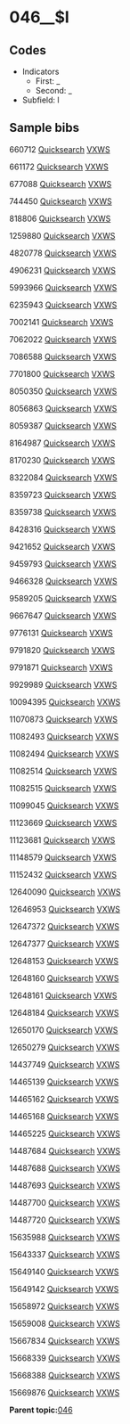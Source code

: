 # 046\_\_$l

## Codes

-   Indicators
    -   First: \_
    -   Second: \_
-   Subfield: l

## Sample bibs

660712 [Quicksearch](https://search.library.yale.edu/catalog/660712) [VXWS](http://prodorbis.library.yale.edu:7014/vxws/GetHoldingsService?bibId=660712)

661172 [Quicksearch](https://search.library.yale.edu/catalog/661172) [VXWS](http://prodorbis.library.yale.edu:7014/vxws/GetHoldingsService?bibId=661172)

677088 [Quicksearch](https://search.library.yale.edu/catalog/677088) [VXWS](http://prodorbis.library.yale.edu:7014/vxws/GetHoldingsService?bibId=677088)

744450 [Quicksearch](https://search.library.yale.edu/catalog/744450) [VXWS](http://prodorbis.library.yale.edu:7014/vxws/GetHoldingsService?bibId=744450)

818806 [Quicksearch](https://search.library.yale.edu/catalog/818806) [VXWS](http://prodorbis.library.yale.edu:7014/vxws/GetHoldingsService?bibId=818806)

1259880 [Quicksearch](https://search.library.yale.edu/catalog/1259880) [VXWS](http://prodorbis.library.yale.edu:7014/vxws/GetHoldingsService?bibId=1259880)

4820778 [Quicksearch](https://search.library.yale.edu/catalog/4820778) [VXWS](http://prodorbis.library.yale.edu:7014/vxws/GetHoldingsService?bibId=4820778)

4906231 [Quicksearch](https://search.library.yale.edu/catalog/4906231) [VXWS](http://prodorbis.library.yale.edu:7014/vxws/GetHoldingsService?bibId=4906231)

5993966 [Quicksearch](https://search.library.yale.edu/catalog/5993966) [VXWS](http://prodorbis.library.yale.edu:7014/vxws/GetHoldingsService?bibId=5993966)

6235943 [Quicksearch](https://search.library.yale.edu/catalog/6235943) [VXWS](http://prodorbis.library.yale.edu:7014/vxws/GetHoldingsService?bibId=6235943)

7002141 [Quicksearch](https://search.library.yale.edu/catalog/7002141) [VXWS](http://prodorbis.library.yale.edu:7014/vxws/GetHoldingsService?bibId=7002141)

7062022 [Quicksearch](https://search.library.yale.edu/catalog/7062022) [VXWS](http://prodorbis.library.yale.edu:7014/vxws/GetHoldingsService?bibId=7062022)

7086588 [Quicksearch](https://search.library.yale.edu/catalog/7086588) [VXWS](http://prodorbis.library.yale.edu:7014/vxws/GetHoldingsService?bibId=7086588)

7701800 [Quicksearch](https://search.library.yale.edu/catalog/7701800) [VXWS](http://prodorbis.library.yale.edu:7014/vxws/GetHoldingsService?bibId=7701800)

8050350 [Quicksearch](https://search.library.yale.edu/catalog/8050350) [VXWS](http://prodorbis.library.yale.edu:7014/vxws/GetHoldingsService?bibId=8050350)

8056863 [Quicksearch](https://search.library.yale.edu/catalog/8056863) [VXWS](http://prodorbis.library.yale.edu:7014/vxws/GetHoldingsService?bibId=8056863)

8059387 [Quicksearch](https://search.library.yale.edu/catalog/8059387) [VXWS](http://prodorbis.library.yale.edu:7014/vxws/GetHoldingsService?bibId=8059387)

8164987 [Quicksearch](https://search.library.yale.edu/catalog/8164987) [VXWS](http://prodorbis.library.yale.edu:7014/vxws/GetHoldingsService?bibId=8164987)

8170230 [Quicksearch](https://search.library.yale.edu/catalog/8170230) [VXWS](http://prodorbis.library.yale.edu:7014/vxws/GetHoldingsService?bibId=8170230)

8322084 [Quicksearch](https://search.library.yale.edu/catalog/8322084) [VXWS](http://prodorbis.library.yale.edu:7014/vxws/GetHoldingsService?bibId=8322084)

8359723 [Quicksearch](https://search.library.yale.edu/catalog/8359723) [VXWS](http://prodorbis.library.yale.edu:7014/vxws/GetHoldingsService?bibId=8359723)

8359738 [Quicksearch](https://search.library.yale.edu/catalog/8359738) [VXWS](http://prodorbis.library.yale.edu:7014/vxws/GetHoldingsService?bibId=8359738)

8428316 [Quicksearch](https://search.library.yale.edu/catalog/8428316) [VXWS](http://prodorbis.library.yale.edu:7014/vxws/GetHoldingsService?bibId=8428316)

9421652 [Quicksearch](https://search.library.yale.edu/catalog/9421652) [VXWS](http://prodorbis.library.yale.edu:7014/vxws/GetHoldingsService?bibId=9421652)

9459793 [Quicksearch](https://search.library.yale.edu/catalog/9459793) [VXWS](http://prodorbis.library.yale.edu:7014/vxws/GetHoldingsService?bibId=9459793)

9466328 [Quicksearch](https://search.library.yale.edu/catalog/9466328) [VXWS](http://prodorbis.library.yale.edu:7014/vxws/GetHoldingsService?bibId=9466328)

9589205 [Quicksearch](https://search.library.yale.edu/catalog/9589205) [VXWS](http://prodorbis.library.yale.edu:7014/vxws/GetHoldingsService?bibId=9589205)

9667647 [Quicksearch](https://search.library.yale.edu/catalog/9667647) [VXWS](http://prodorbis.library.yale.edu:7014/vxws/GetHoldingsService?bibId=9667647)

9776131 [Quicksearch](https://search.library.yale.edu/catalog/9776131) [VXWS](http://prodorbis.library.yale.edu:7014/vxws/GetHoldingsService?bibId=9776131)

9791820 [Quicksearch](https://search.library.yale.edu/catalog/9791820) [VXWS](http://prodorbis.library.yale.edu:7014/vxws/GetHoldingsService?bibId=9791820)

9791871 [Quicksearch](https://search.library.yale.edu/catalog/9791871) [VXWS](http://prodorbis.library.yale.edu:7014/vxws/GetHoldingsService?bibId=9791871)

9929989 [Quicksearch](https://search.library.yale.edu/catalog/9929989) [VXWS](http://prodorbis.library.yale.edu:7014/vxws/GetHoldingsService?bibId=9929989)

10094395 [Quicksearch](https://search.library.yale.edu/catalog/10094395) [VXWS](http://prodorbis.library.yale.edu:7014/vxws/GetHoldingsService?bibId=10094395)

11070873 [Quicksearch](https://search.library.yale.edu/catalog/11070873) [VXWS](http://prodorbis.library.yale.edu:7014/vxws/GetHoldingsService?bibId=11070873)

11082493 [Quicksearch](https://search.library.yale.edu/catalog/11082493) [VXWS](http://prodorbis.library.yale.edu:7014/vxws/GetHoldingsService?bibId=11082493)

11082494 [Quicksearch](https://search.library.yale.edu/catalog/11082494) [VXWS](http://prodorbis.library.yale.edu:7014/vxws/GetHoldingsService?bibId=11082494)

11082514 [Quicksearch](https://search.library.yale.edu/catalog/11082514) [VXWS](http://prodorbis.library.yale.edu:7014/vxws/GetHoldingsService?bibId=11082514)

11082515 [Quicksearch](https://search.library.yale.edu/catalog/11082515) [VXWS](http://prodorbis.library.yale.edu:7014/vxws/GetHoldingsService?bibId=11082515)

11099045 [Quicksearch](https://search.library.yale.edu/catalog/11099045) [VXWS](http://prodorbis.library.yale.edu:7014/vxws/GetHoldingsService?bibId=11099045)

11123669 [Quicksearch](https://search.library.yale.edu/catalog/11123669) [VXWS](http://prodorbis.library.yale.edu:7014/vxws/GetHoldingsService?bibId=11123669)

11123681 [Quicksearch](https://search.library.yale.edu/catalog/11123681) [VXWS](http://prodorbis.library.yale.edu:7014/vxws/GetHoldingsService?bibId=11123681)

11148579 [Quicksearch](https://search.library.yale.edu/catalog/11148579) [VXWS](http://prodorbis.library.yale.edu:7014/vxws/GetHoldingsService?bibId=11148579)

11152432 [Quicksearch](https://search.library.yale.edu/catalog/11152432) [VXWS](http://prodorbis.library.yale.edu:7014/vxws/GetHoldingsService?bibId=11152432)

12640090 [Quicksearch](https://search.library.yale.edu/catalog/12640090) [VXWS](http://prodorbis.library.yale.edu:7014/vxws/GetHoldingsService?bibId=12640090)

12646953 [Quicksearch](https://search.library.yale.edu/catalog/12646953) [VXWS](http://prodorbis.library.yale.edu:7014/vxws/GetHoldingsService?bibId=12646953)

12647372 [Quicksearch](https://search.library.yale.edu/catalog/12647372) [VXWS](http://prodorbis.library.yale.edu:7014/vxws/GetHoldingsService?bibId=12647372)

12647377 [Quicksearch](https://search.library.yale.edu/catalog/12647377) [VXWS](http://prodorbis.library.yale.edu:7014/vxws/GetHoldingsService?bibId=12647377)

12648153 [Quicksearch](https://search.library.yale.edu/catalog/12648153) [VXWS](http://prodorbis.library.yale.edu:7014/vxws/GetHoldingsService?bibId=12648153)

12648160 [Quicksearch](https://search.library.yale.edu/catalog/12648160) [VXWS](http://prodorbis.library.yale.edu:7014/vxws/GetHoldingsService?bibId=12648160)

12648161 [Quicksearch](https://search.library.yale.edu/catalog/12648161) [VXWS](http://prodorbis.library.yale.edu:7014/vxws/GetHoldingsService?bibId=12648161)

12648184 [Quicksearch](https://search.library.yale.edu/catalog/12648184) [VXWS](http://prodorbis.library.yale.edu:7014/vxws/GetHoldingsService?bibId=12648184)

12650170 [Quicksearch](https://search.library.yale.edu/catalog/12650170) [VXWS](http://prodorbis.library.yale.edu:7014/vxws/GetHoldingsService?bibId=12650170)

12650279 [Quicksearch](https://search.library.yale.edu/catalog/12650279) [VXWS](http://prodorbis.library.yale.edu:7014/vxws/GetHoldingsService?bibId=12650279)

14437749 [Quicksearch](https://search.library.yale.edu/catalog/14437749) [VXWS](http://prodorbis.library.yale.edu:7014/vxws/GetHoldingsService?bibId=14437749)

14465139 [Quicksearch](https://search.library.yale.edu/catalog/14465139) [VXWS](http://prodorbis.library.yale.edu:7014/vxws/GetHoldingsService?bibId=14465139)

14465162 [Quicksearch](https://search.library.yale.edu/catalog/14465162) [VXWS](http://prodorbis.library.yale.edu:7014/vxws/GetHoldingsService?bibId=14465162)

14465168 [Quicksearch](https://search.library.yale.edu/catalog/14465168) [VXWS](http://prodorbis.library.yale.edu:7014/vxws/GetHoldingsService?bibId=14465168)

14465225 [Quicksearch](https://search.library.yale.edu/catalog/14465225) [VXWS](http://prodorbis.library.yale.edu:7014/vxws/GetHoldingsService?bibId=14465225)

14487684 [Quicksearch](https://search.library.yale.edu/catalog/14487684) [VXWS](http://prodorbis.library.yale.edu:7014/vxws/GetHoldingsService?bibId=14487684)

14487688 [Quicksearch](https://search.library.yale.edu/catalog/14487688) [VXWS](http://prodorbis.library.yale.edu:7014/vxws/GetHoldingsService?bibId=14487688)

14487693 [Quicksearch](https://search.library.yale.edu/catalog/14487693) [VXWS](http://prodorbis.library.yale.edu:7014/vxws/GetHoldingsService?bibId=14487693)

14487700 [Quicksearch](https://search.library.yale.edu/catalog/14487700) [VXWS](http://prodorbis.library.yale.edu:7014/vxws/GetHoldingsService?bibId=14487700)

14487720 [Quicksearch](https://search.library.yale.edu/catalog/14487720) [VXWS](http://prodorbis.library.yale.edu:7014/vxws/GetHoldingsService?bibId=14487720)

15635988 [Quicksearch](https://search.library.yale.edu/catalog/15635988) [VXWS](http://prodorbis.library.yale.edu:7014/vxws/GetHoldingsService?bibId=15635988)

15643337 [Quicksearch](https://search.library.yale.edu/catalog/15643337) [VXWS](http://prodorbis.library.yale.edu:7014/vxws/GetHoldingsService?bibId=15643337)

15649140 [Quicksearch](https://search.library.yale.edu/catalog/15649140) [VXWS](http://prodorbis.library.yale.edu:7014/vxws/GetHoldingsService?bibId=15649140)

15649142 [Quicksearch](https://search.library.yale.edu/catalog/15649142) [VXWS](http://prodorbis.library.yale.edu:7014/vxws/GetHoldingsService?bibId=15649142)

15658972 [Quicksearch](https://search.library.yale.edu/catalog/15658972) [VXWS](http://prodorbis.library.yale.edu:7014/vxws/GetHoldingsService?bibId=15658972)

15659008 [Quicksearch](https://search.library.yale.edu/catalog/15659008) [VXWS](http://prodorbis.library.yale.edu:7014/vxws/GetHoldingsService?bibId=15659008)

15667834 [Quicksearch](https://search.library.yale.edu/catalog/15667834) [VXWS](http://prodorbis.library.yale.edu:7014/vxws/GetHoldingsService?bibId=15667834)

15668339 [Quicksearch](https://search.library.yale.edu/catalog/15668339) [VXWS](http://prodorbis.library.yale.edu:7014/vxws/GetHoldingsService?bibId=15668339)

15668388 [Quicksearch](https://search.library.yale.edu/catalog/15668388) [VXWS](http://prodorbis.library.yale.edu:7014/vxws/GetHoldingsService?bibId=15668388)

15669876 [Quicksearch](https://search.library.yale.edu/catalog/15669876) [VXWS](http://prodorbis.library.yale.edu:7014/vxws/GetHoldingsService?bibId=15669876)

**Parent topic:**[046](../../tags/046/046.md)

